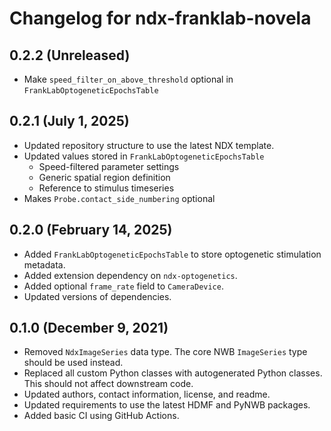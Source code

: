 # Changelog for ndx-franklab-novela

## 0.2.2 (Unreleased)

- Make `speed_filter_on_above_threshold` optional in `FrankLabOptogeneticEpochsTable`

## 0.2.1 (July 1, 2025)

- Updated repository structure to use the latest NDX template.
- Updated values stored in `FrankLabOptogeneticEpochsTable`
  - Speed-filtered parameter settings
  - Generic spatial region definition
  - Reference to stimulus timeseries
- Makes `Probe.contact_side_numbering` optional

## 0.2.0 (February 14, 2025)

- Added `FrankLabOptogeneticEpochsTable` to store optogenetic stimulation metadata.
- Added extension dependency on `ndx-optogenetics`.
- Added optional `frame_rate` field to `CameraDevice`.
- Updated versions of dependencies.

## 0.1.0 (December 9, 2021)

- Removed `NdxImageSeries` data type. The core NWB `ImageSeries` type should be used instead.
- Replaced all custom Python classes with autogenerated Python classes. This should not affect downstream code.
- Updated authors, contact information, license, and readme.
- Updated requirements to use the latest HDMF and PyNWB packages.
- Added basic CI using GitHub Actions.

